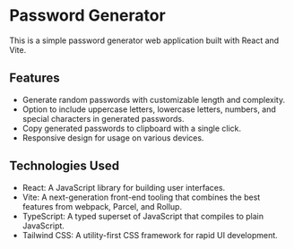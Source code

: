 # Password Generator

This is a simple password generator web application built with React and Vite.

## Features

- Generate random passwords with customizable length and complexity.
- Option to include uppercase letters, lowercase letters, numbers, and special characters in generated passwords.
- Copy generated passwords to clipboard with a single click.
- Responsive design for usage on various devices.

## Technologies Used

- React: A JavaScript library for building user interfaces.
- Vite: A next-generation front-end tooling that combines the best features from webpack, Parcel, and Rollup.
- TypeScript: A typed superset of JavaScript that compiles to plain JavaScript.
- Tailwind CSS: A utility-first CSS framework for rapid UI development.


